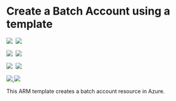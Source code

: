 # Create a Batch Account using a template

<IMG SRC="https://azbotstorage.blob.core.windows.net/badges/101-batchaccount-with-storage/PublicLastTestDate.svg" />&nbsp;
<IMG SRC="https://azbotstorage.blob.core.windows.net/badges/101-batchaccount-with-storage/PublicDeployment.svg" />&nbsp;

<IMG SRC="https://azbotstorage.blob.core.windows.net/badges/101-batchaccount-with-storage/FairfaxLastTestDate.svg" />&nbsp;
<IMG SRC="https://azbotstorage.blob.core.windows.net/badges/101-batchaccount-with-storage/FairfaxDeployment.svg" />&nbsp;

<IMG SRC="https://azbotstorage.blob.core.windows.net/badges/101-batchaccount-with-storage/BestPracticeResult.svg" />&nbsp;
<IMG SRC="https://azbotstorage.blob.core.windows.net/badges/101-batchaccount-with-storage/CredScanResult.svg" />&nbsp;

<a href="https://portal.azure.com/#create/Microsoft.Template/uri/https%3A%2F%2Fraw.githubusercontent.com%2Fazure%2Fazure-quickstart-templates%2Fmaster%2F101-batchaccount-with-storage%2Fazuredeploy.json" target="_blank">
    <img src="http://azuredeploy.net/deploybutton.png"/>
</a>
<a href="http://armviz.io/#/?load=https%3A%2F%2Fraw.githubusercontent.com%2FAzure%2Fazure-quickstart-templates%2Fmaster%2F101-batchaccount-with-storage%2Fazuredeploy.json" target="_blank">
    <img src="http://armviz.io/visualizebutton.png"/>
</a>

This ARM template creates a batch account resource in Azure.
